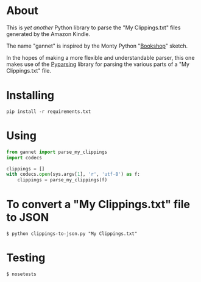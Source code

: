 # About

This is *yet another* Python library to parse the "My Clippings.txt" files generated by the Amazon Kindle.

The name "gannet" is inspired by the Monty Python "[Bookshop](http://youtu.be/p62uutgNN4c)" sketch.

In the hopes of making a more flexible and understandable parser, this one makes use of the [Pyparsing](http://pyparsing.wikispaces.com/) library for parsing the various parts of a "My Clippings.txt" file.

# Installing

```
pip install -r requirements.txt
```

# Using

```python
from gannet import parse_my_clippings
import codecs

clippings = []
with codecs.open(sys.argv[1], 'r', 'utf-8') as f:
    clippings = parse_my_clippings(f)
```

# To convert a "My Clippings.txt" file to JSON
```
$ python clippings-to-json.py "My Clippings.txt" 
```


# Testing
```
$ nosetests
```
